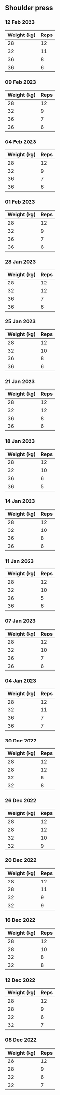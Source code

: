 ## Shoulder press

### 12 Feb 2023

| Weight (kg) | Reps |
| ----------- | ---- |
| 28 | 12 |
| 32 | 11 |
| 36 | 8 |
| 36 | 6 |

### 09 Feb 2023

| Weight (kg) | Reps |
| ----------- | ---- |
| 28 | 12 |
| 32 | 9 |
| 36 | 7 |
| 36 | 6 |

### 04 Feb 2023

| Weight (kg) | Reps |
| ----------- | ---- |
| 28 | 12 |
| 32 | 9 |
| 36 | 7 |
| 36 | 6 |

### 01 Feb 2023

| Weight (kg) | Reps |
| ----------- | ---- |
| 28 | 12 |
| 32 | 9 |
| 36 | 7 |
| 36 | 6 |

### 28 Jan 2023

| Weight (kg) | Reps |
| ----------- | ---- |
| 28 | 12 |
| 32 | 12 |
| 36 | 7 |
| 36 | 6 |

### 25 Jan 2023

| Weight (kg) | Reps |
| ----------- | ---- |
| 28 | 12 |
| 32 | 10 |
| 36 | 8 |
| 36 | 6 |

### 21 Jan 2023

| Weight (kg) | Reps |
| ----------- | ---- |
| 28 | 12 |
| 32 | 12 |
| 36 | 8 |
| 36 | 6 |

### 18 Jan 2023

| Weight (kg) | Reps |
| ----------- | ---- |
| 28 | 12 |
| 32 | 10 |
| 36 | 6 |
| 36 | 5 |

### 14 Jan 2023

| Weight (kg) | Reps |
| ----------- | ---- |
| 28 | 12 |
| 32 | 10 |
| 36 | 8 |
| 36 | 6 |

### 11 Jan 2023

| Weight (kg) | Reps |
| ----------- | ---- |
| 28 | 12 |
| 32 | 10 |
| 36 | 5 |
| 36 | 6 |

### 07 Jan 2023

| Weight (kg) | Reps |
| ----------- | ---- |
| 28 | 12 |
| 32 | 10 |
| 36 | 7 |
| 36 | 6 |

### 04 Jan 2023

| Weight (kg) | Reps |
| ----------- | ---- |
| 28 | 12 |
| 32 | 11 |
| 36 | 7 |
| 36 | 7 |

### 30 Dec 2022

| Weight (kg) | Reps |
| ----------- | ---- |
| 28 | 12 |
| 28 | 12 |
| 32 | 8 |
| 32 | 8 |

### 26 Dec 2022

| Weight (kg) | Reps |
| ----------- | ---- |
| 28 | 12 |
| 28 | 12 |
| 32 | 10 |
| 32 | 9 |

### 20 Dec 2022

| Weight (kg) | Reps |
| ----------- | ---- |
| 28 | 12 |
| 28 | 11 |
| 32 | 9 |
| 32 | 9 |

### 16 Dec 2022

| Weight (kg) | Reps |
| ----------- | ---- |
| 28 | 12 |
| 28 | 10 |
| 32 | 8 |
| 32 | 8 |

### 12 Dec 2022

| Weight (kg) | Reps |
| ----------- | ---- |
| 28 | 12 |
| 28 | 9 |
| 32 | 6 |
| 32 | 7 |

### 08 Dec 2022

| Weight (kg) | Reps |
| ----------- | ---- |
| 28 | 12 |
| 28 | 9 |
| 32 | 6 |
| 32 | 7 |